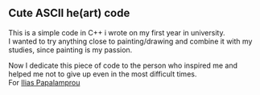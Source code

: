 ## Cute ASCII he(art) code

This is a simple code in C++ i wrote on my first year in university.  
I wanted to try anything close to painting/drawing and combine it with my studies, since painting is my passion.

Now I dedicate this piece of code to the person who inspired me and helped me not to give up even in the most difficult times.  
For [Ilias Papalamprou](https://github.com/ilpapal)